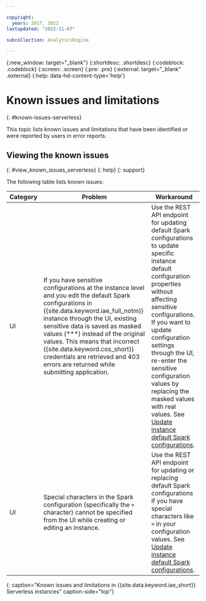 ```yaml
---

copyright:
  years: 2017, 2022
lastupdated: "2022-11-07"

subcollection: AnalyticsEngine

---
```


<!-- Attribute definitions -->
{:new_window: target="_blank"}
{:shortdesc: .shortdesc}
{:codeblock: .codeblock}
{:screen: .screen}
{:pre: .pre}
{:external: target="_blank" .external}
{:help: data-hd-content-type='help'}

# Known issues and limitations
{: #known-issues-serverless}

This topic lists known issues and limitations that have been identified or were reported by users in error reports.

## Viewing the known issues
{: #view_known_issues_serverless}
{: help}
{: support}

The following table lists known issues:

| Category | Problem |  Workaround |
|---------|---------|------------|
| UI | If you have sensitive configurations at the instance level and you edit the default Spark configurations in {{site.data.keyword.iae_full_notm}} instance through the UI, existing sensitive data is saved as masked values (***) instead of the original values. This means that incorrect {{site.data.keyword.cos_short}} credentials are retrieved and 403 errors are returned while submitting application. | Use the REST API endpoint for updating default Spark configurations to update specific instance default configuration properties without affecting sensitive configurations. If you want to update configuration settings through the UI, re-enter the sensitive configuration values by replacing the masked values with real values. See [Update instance default Spark configurations](/apidocs/ibm-analytics-engine-v3#updateinstancedefaultconfigs). |
| UI | Special characters in the Spark configuration (specifically the `=` character) cannot be specified from the UI while creating or editing an instance. | Use the REST API endpoint for updating or replacing default Spark configurations if you have special characters like `=` in your configuration values. See [Update instance default Spark configurations](/apidocs/ibm-analytics-engine-v3#updateinstancedefaultconfigs). |
{: caption="Known issues and limitations in {{site.data.keyword.iae_short}} Serverless instances" caption-side="top"}
